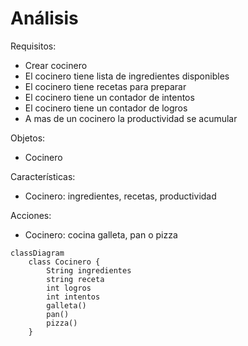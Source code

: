 # Análisis
Requisitos:
- Crear cocinero
- El cocinero tiene lista de ingredientes disponibles
- El cocinero tiene recetas para preparar
- El cocinero tiene un contador de intentos 
- El cocinero tiene un contador de logros
- A mas de un cocinero la productividad se acumular

Objetos:
- Cocinero


Características:
- Cocinero: ingredientes, recetas, productividad

Acciones:
- Cocinero: cocina galleta, pan o pizza
  
```mermaid
classDiagram
    class Cocinero {
        String ingredientes
        string receta
        int logros
        int intentos
        galleta()
        pan()
        pizza()
    }
```
